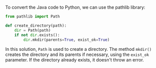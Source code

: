 To convert the Java code to Python, we can use the pathlib library:
```python
from pathlib import Path

def create_directory(path):
    dir = Path(path)
    if not dir.exists():
        dir.mkdir(parents=True, exist_ok=True)
```
In this solution, `Path` is used to create a directory. The method `mkdir()` creates the directory and its parents if necessary, using the `exist_ok` parameter. If the directory already exists, it doesn't throw an error.
